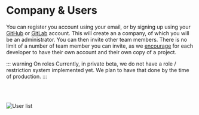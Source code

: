 # Company & Users

You can register you account using your email, or by signing up using your [GitHub]() or [GitLab]() account. This will create an a company, of which you will be an administrator. You can then invite other team members. There is no limit of a number of team member you can invite, as we [encourage]() for each developer to have their own account and their own copy of a project.

::: warning On roles
Currently, in private beta, we do not have a role / restriction system implemented yet. We plan to have that done by the time of production.
:::

<br /><br />

![User list](/users.png "User list")

